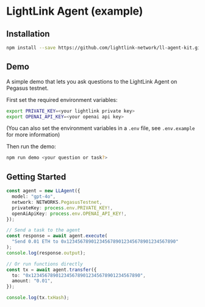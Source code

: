 # LightLink Agent (example)

## Installation

```bash
npm install --save https://github.com/lightlink-network/ll-agent-kit.git
```

## Demo

A simple demo that lets you ask questions to the LightLink Agent on Pegasus testnet.

First set the required environment variables:

```bash
export PRIVATE_KEY=<your lightlink private key>
export OPENAI_API_KEY=<your openai api key>
```

(You can also set the environment variables in a `.env` file, see `.env.example` for more information)

Then run the demo:

```bash
npm run demo <your question or task?>
```

## Getting Started

```ts
const agent = new LLAgent({
  model: "gpt-4o",
  network: NETWORKS.PegasusTestnet,
  privateKey: process.env.PRIVATE_KEY!,
  openAiApiKey: process.env.OPENAI_API_KEY!,
});

// Send a task to the agent
const response = await agent.execute(
  "Send 0.01 ETH to 0x1234567890123456789012345678901234567890"
);
console.log(response.output);

// Or run functions directly
const tx = await agent.transfer({
  to: "0x1234567890123456789012345678901234567890",
  amount: "0.01",
});

console.log(tx.txHash);
```
